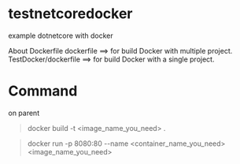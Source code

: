 # testnetcoredocker
example dotnetcore with docker

About Dockerfile
dockerfile             ==> for build Docker with multiple project.
TestDocker/dockerfile  ==> for build Docker with a single project.

# Command #
on parent

>docker build -t <image_name_you_need> .

>docker run -p 8080:80 --name <container_name_you_need> <image_name_you_need>


